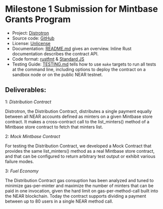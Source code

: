 # Milestone 1 Submission for Mintbase Grants Program

* Project: [Distrotron](https://github.com/myklemykle/Grants-Program/blob/main/applications/cootoo.md)
* Source code: [GitHub](https://github.com/myklemykle/stateless/tree/milestone1_gitpod)
* License: [Unlicense](https://unlicense.org/)
* Documentation: [README.md](https://github.com/myklemykle/stateless/blob/milestone1_gitpod/README.md) gives an overview. Inline Rust documentation describes the contract API.
* Code format: [rustfmt](https://github.com/rust-lang/rustfmt) & [Standard JS](https://standardjs.com/)
* Testing Guide: [TESTING.md](https://github.com/myklemykle/stateless/blob/milestone1_gitpod/README.md) tells how to use `make` targets to run all tests at the command line, including options to deploy the contract on a sandbox node or on the public NEAR testnet.


## Deliverables:

1: *Distribution Contract*

Distrotron, the Distribution Contract, distributes a single payment equally between all NEAR accounts defined as minters on a given Mintbase store contract.  It makes a cross-contract call to the list_minters() method of a Mintbase store contract to fetch that minters list. 

2: *Mock Mintbase Contract*

For testing the Distribution Contract, we developed a Mock Contract that provides the same list_minters() method as a real Mintbase store contract, and that can be configured to return arbitrary test output or exhibit various failure modes.  

3: *Fuel Economy*

The Distribution Contract gas consuption has been analyzed and tuned to minimize gas-per-minter and maximize the number of minters that can be paid in one invocation, given the hard limit on gas-per-method-call built into the NEAR blockchain. Today the contract supports dividing a payment between up to 80 users in a single NEAR method call.  

